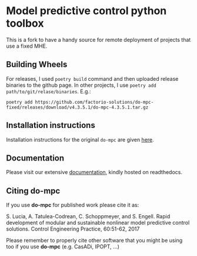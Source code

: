 # Model predictive control python toolbox
This is a fork to have a handy source for remote deployment of projects that use a fixed MHE.

## Building Wheels
For releases, I used `poetry build` command and then uploaded release binaries to the github page. In other projects, I use `poetry add path/to/git/relase/binaries`. E.g.:
```shell
poetry add https://github.com/factorio-solutions/do-mpc-fixed/releases/download/v4.3.5.1/do-mpc-4.3.5.1.tar.gz
```

## Installation instructions
Installation instructions for the original `do-mpc` are given [here](https://www.do-mpc.com/en/latest/installation.html).

## Documentation
Please visit our extensive [documentation](https://www.do-mpc.com), kindly hosted on readthedocs.

## Citing **do-mpc**
If you use **do-mpc** for published work please cite it as:

S. Lucia, A. Tatulea-Codrean, C. Schoppmeyer, and S. Engell. Rapid development of modular and sustainable nonlinear model predictive control solutions. Control Engineering Practice, 60:51-62, 2017

Please remember to properly cite other software that you might be using too if you use **do-mpc** (e.g. CasADi, IPOPT, ...)
